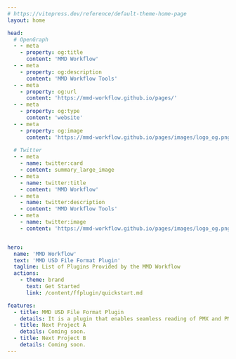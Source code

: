 ```yaml
---
# https://vitepress.dev/reference/default-theme-home-page
layout: home

head:
  # OpenGraph
  - - meta
    - property: og:title
      content: 'MMD Workflow'
  - - meta
    - property: og:description
      content: 'MMD Workflow Tools'
  - - meta
    - property: og:url
      content: 'https://mmd-workflow.github.io/pages/'
  - - meta
    - property: og:type
      content: 'website'
  - - meta
    - property: og:image
      content: 'https://mmd-workflow.github.io/pages/images/logo_og.png'
  
  # Twitter
  - - meta
    - name: twitter:card
    - content: summary_large_image
  - - meta
    - name: twitter:title
    - content: 'MMD Workflow'
  - - meta
    - name: twitter:description
    - content: 'MMD Workflow Tools'
  - - meta
    - name: twitter:image
    - content: 'https://mmd-workflow.github.io/pages/images/logo_og.png'


hero:
  name: 'MMD Workflow'
  text: 'MMD USD File Format Plugin'
  tagline: List of Plugins Provided by the MMD Workflow
  actions:
    - theme: brand
      text: Get Started
      link: /content/ffplugin/quickstart.md

features:
  - title: MMD USD File Format Plugin
    details: It is a plugin that enables seamless reading of PMX and PMM files into OpenUSD. Coming soon.
  - title: Next Project A
    details: Coming soon.
  - title: Next Project B
    details: Coming soon.
---
```


